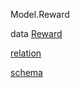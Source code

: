 Model.Reward

data [Reward](Model-Reward.html#t:Reward)

[relation](Model-Reward.html#v:relation)

[schema](Model-Reward.html#v:schema)
